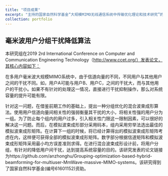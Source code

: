 ```yaml
---
title: "项目成果"
excerpt: "主持的国家自然科学基金“大规模MIMO无线通信系统中传输优化理论和技术研究”的研究成果-1"
collection: portfolio
---
```

## 毫米波用户分组干扰降低算法

本研究组在2019 2rd International Conference on Computer and Communication Engineering Technology（http://www.ccet.org/）发表论文，其核心内容如下：

在多用户毫米波大规模MIMO系统中，由于信道向量的不同，不同用户与其他用户之间的干扰不同。如，用户A可能与用户B、用户C，之间的干扰大，而与其他用户的干扰小。如果不有针对的处理这一情况，直接进行干扰抑制操作，那么对系统容量的提升可能有限。

针对这一问题，在借鉴前期工作的基础上，提出一种分组优化的混合波束成形算法。使用用户信道向量间相关性的强弱衡量其干扰的大小，将相关性强的用户分为一组。为了防止每个组内的用户过多，引入相关性门限这一限制因素，可以很好的解决这一问题。而后，在模拟波束成形部分采用码本，组内采用穷举法选出最佳的模拟波束成形矩阵。在计算下一组的时候，将已经计算得出的模拟波束成形矩阵考虑在内，这样便可获得全部的模拟波束成形矩阵。数字部分根据信道矩阵和模拟波束成形矩阵采用最小均方误差准则求得。在进行混合波束成形设计前，将用户分组，有针对的降低用户间干扰，达到提高系统容量的目的。该研究发表的论文链接为https://github.com/anzhonghu/Grouping-optimization-based-hybrid-beamforming-for-multiuser-MmWave-massive-MIMO-systems。该研究得到了国家自然科学基金(编号61601152)资助。
